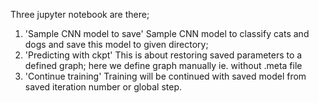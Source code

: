 
Three jupyter notebook are there; 
1. 'Sample CNN model to save'
    Sample CNN model to classify cats and dogs and save this model to given directory;
2. 'Predicting with ckpt'
    This is about restoring saved parameters to a defined graph; here we define graph manually ie. without .meta file
3. 'Continue training'
    Training will be continued with saved model from saved iteration number or global step.
